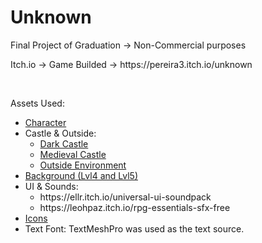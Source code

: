 # Unknown
Final Project of Graduation -> Non-Commercial purposes
<p>Itch.io -> Game Builded -> https://pereira3.itch.io/unknown</p>
<br>
<p>Assets Used:</p>
<ul>
  <li> <a href="https://penzilla.itch.io/hooded-protagonist">Character</a>
  <li>Castle & Outside:
    <ul>
      <li><a href="https://quintino-pixels.itch.io/dark-castle-8-bit-tileset">Dark Castle</a> 
      <li><a href="https://assetstore.unity.com/packages/2d/environments/medieval-pixel-art-asset-free-130131">Medieval Castle</a> 
      <li><a href="https://assetstore.unity.com/packages/2d/environments/pixel-art-platformer-village-props-166114">Outside Environment</a> 
    </ul> 
  <li> <a href="https://free-game-assets.itch.io/free-sky-with-clouds-background-pixel-art-set">Background (Lvl4 and Lvl5)</a>
  <li> UI & Sounds:
    <ul>
      <li>https://ellr.itch.io/universal-ui-soundpack</li>
      <li>https://leohpaz.itch.io/rpg-essentials-sfx-free</li>
    </ul>
  <li> <a href="https://assetstore.unity.com/packages/2d/gui/icons/clean-vector-icons-132084">Icons</a>
  <li> Text Font: TextMeshPro was used as the text source.
